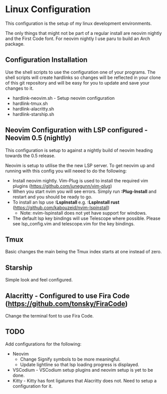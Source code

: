 # Linux Configuration

This configuration is the setup of my linux development environments.

The only things that might not be part of a regular install are neovim nightly and the First Code font. For neovim nightly I use paru to build an Arch package.

## Configuration Installation
Use the shell scripts to use the configuration one of your programs. The shell scripts will create hardlinks so changes will be reflected in your clone of this git repository and will be easy for you to update and save your changes to it.
* hardlink-neovim.sh - Setup neovim configuration
* hardlink-tmux.sh
* hardlink-alacritty.sh
* hardlink-starship.sh

## Neovim Configuration with LSP configured - Neovim 0.5 (nightly)
This configuration is setup to against a nightly build of neovim heading towards the 0.5 release.

Neovim is setup to utilise the the new LSP server. To get neovim up and running with this config you will neeed to do the following:
* Install neovim nightly. Vim-Plug is used to install the required vim plugins (https://github.com/junegunn/vim-plug)
* When you start nvim you will see errors. Simply run __:Plug-Install__ and restart and you should be ready to go.
* To install an lsp use __:LspInstall <language>__ e.g. __:LspInstall rust__ (https://github.com/kabouzeid/nvim-lspinstall)
	* Note: nvim-lspinstall does not yet have support for windows.
* The default lsp key bindings will use Telescope where possible. Please see lsp_config.vim and telescope.vim for the key bindings.

## Tmux
Basic changes the main being the Tmux index starts at one instead of zero.

## Starship
Simple look and feel configured.

## Alacritty - Configured to use Fira Code (https://github.com/tonsky/FiraCode)
Change the terminal font to use Fira Code.

## TODO
Add configurations for the following:
* Neovim
	* Change Signify symbols to be more meaningful.
	* Update lightline so that lsp loading progress is displayed.
* VSCodium - VSCodium setup plugins and neovim setup is yet to be done.
* Kitty - Kitty has font ligatures that Alacritty does not. Need to setup a configuration for it.
